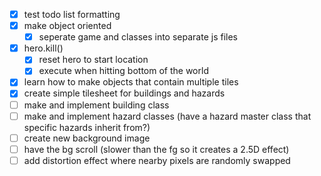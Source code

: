 - [x] test todo list formatting
- [x] make object oriented
    - [x] seperate game and classes into separate js files
- [x] hero.kill()
    - [x] reset hero to start location
    - [x] execute when hitting bottom of the world
- [x] learn how to make objects that contain multiple tiles
- [x] create simple tilesheet for buildings and hazards
- [ ] make and implement building class
- [ ] make and implement hazard classes (have a hazard master class that specific hazards inherit from?)
- [ ] create new background image
- [ ] have the bg scroll (slower than the fg so it creates a 2.5D effect)
- [ ] add distortion effect where nearby pixels are randomly swapped
